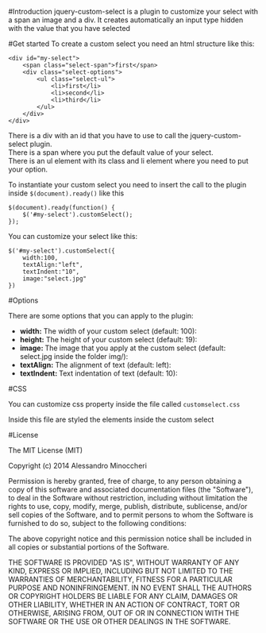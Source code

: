 #Introduction
jquery-custom-select is a plugin to customize your select with a span an image and a div.
It creates automatically an input type hidden with the value that you have selected

#Get started
To create a custom select you need an html structure like this:

```
<div id="my-select">
    <span class="select-span">first</span>
    <div class="select-options">
        <ul class="select-ul">
            <li>first</li>
            <li>second</li>
            <li>third</li>
        </ul>
    </div>
</div>
```

There is a div with an id that you have to use to call the jquery-custom-select plugin.<br>
There is a span where you put the default value of your select.<br>
There is an ul element with its class and li element where you need to put your option.

To instantiate your custom select you need to insert the call to the plugin inside ```$(document).ready()``` like this
```
$(document).ready(function() {
    $('#my-select').customSelect();    
});   
```

You can customize your select like this:
```
$('#my-select').customSelect({
    width:100,
    textAlign:"left",
	textIndent:"10",
	image:"select.jpg"
}) 
```

#Options

There are some options that you can apply to the plugin:<br>
- <b>width:</b> The width of your custom select (default: 100):<br>
- <b>height:</b> The height of your custom select (default: 19):<br>
- <b>image: </b> The image that you apply at the custom select (default: select.jpg inside the folder img/):<br>
- <b>textAlign:</b> The alignment of text (default: left):<br>
- <b>textIndent: </b> Text indentation of text (default: 10):<br>

#CSS

You can customize css property inside the file called ``` customselect.css ```

Inside this file are styled the elements inside the custom select


#License

The MIT License (MIT)

Copyright (c) 2014 Alessandro Minoccheri

Permission is hereby granted, free of charge, to any person obtaining a copy of this software and associated documentation files (the "Software"), to deal in the Software without restriction, including without limitation the rights to use, copy, modify, merge, publish, distribute, sublicense, and/or sell copies of the Software, and to permit persons to whom the Software is furnished to do so, subject to the following conditions:

The above copyright notice and this permission notice shall be included in all copies or substantial portions of the Software.

THE SOFTWARE IS PROVIDED "AS IS", WITHOUT WARRANTY OF ANY KIND, EXPRESS OR IMPLIED, INCLUDING BUT NOT LIMITED TO THE WARRANTIES OF MERCHANTABILITY, FITNESS FOR A PARTICULAR PURPOSE AND NONINFRINGEMENT. IN NO EVENT SHALL THE AUTHORS OR COPYRIGHT HOLDERS BE LIABLE FOR ANY CLAIM, DAMAGES OR OTHER LIABILITY, WHETHER IN AN ACTION OF CONTRACT, TORT OR OTHERWISE, ARISING FROM, OUT OF OR IN CONNECTION WITH THE SOFTWARE OR THE USE OR OTHER DEALINGS IN THE SOFTWARE.

